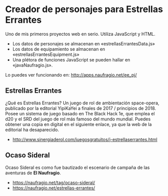 # Creador de personajes para Estrellas Errantes

Uno de mis primeros proyectos web en serio. Utiliza JavaScript y HTML.

- Los datos de personajes se almacenan en «estrellasErrantesData.js»
- Los datos de equipamiento se almacenan en «estrellasErrantesEquipment.js»
- Una plétora de funciones JavaScript se pueden hallar en «javaNaufragio.js».

Lo puedes ver funcionando en: http://apps.naufragio.net/ee_pj/

## Estrellas Errantes

¿Qué es Estrellas Errantes? Un juego de rol de ambientación space-opera, publicado por la editorial YipiKaYei a finales de 2017 / principios de 2018. Posee un sistema de juego basado en The Black Hack 1e, que emplea el d20 y el SRD del juego de rol más famoso del mundo mundial. Puedes obtener una copia en digital en el siguiente enlace, ya que la web de la editorial ha desaparecido.

- http://www.sinergiaderol.com/juegosgratuitos/j-estrellaserrantes.html

## Ocaso Sideral

Ocaso Sideral es como fue bautizado el escenario de campaña de las aventuras de **El Naufragio**.

- https://naufragio.net/tag/ocaso-sideral/
- https://naufragio.net/estrellas-errantes/
